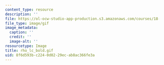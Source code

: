 ```yaml
---
content_type: resource
description: ''
file: https://ol-ocw-studio-app-production.s3.amazonaws.com/courses/18-013a-calculus-with-applications-spring-2005/8f6d593bc2240d0229ecab8ac366fe3a_rho_lc_bold.gif
file_type: image/gif
image_metadata:
  caption: ''
  credit: ''
  image-alt: ''
resourcetype: Image
title: rho_lc_bold.gif
uid: 8f6d593b-c224-0d02-29ec-ab8ac366fe3a
---
```

